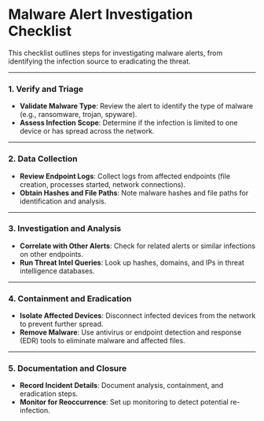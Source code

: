 # Malware Alert Investigation Checklist

This checklist outlines steps for investigating malware alerts, from identifying the infection source to eradicating the threat.

---

### 1. Verify and Triage

- **Validate Malware Type**: Review the alert to identify the type of malware (e.g., ransomware, trojan, spyware).
- **Assess Infection Scope**: Determine if the infection is limited to one device or has spread across the network.

---

### 2. Data Collection

- **Review Endpoint Logs**: Collect logs from affected endpoints (file creation, processes started, network connections).
- **Obtain Hashes and File Paths**: Note malware hashes and file paths for identification and analysis.

---

### 3. Investigation and Analysis

- **Correlate with Other Alerts**: Check for related alerts or similar infections on other endpoints.
- **Run Threat Intel Queries**: Look up hashes, domains, and IPs in threat intelligence databases.

---

### 4. Containment and Eradication

- **Isolate Affected Devices**: Disconnect infected devices from the network to prevent further spread.
- **Remove Malware**: Use antivirus or endpoint detection and response (EDR) tools to eliminate malware and affected files.

---

### 5. Documentation and Closure

- **Record Incident Details**: Document analysis, containment, and eradication steps.
- **Monitor for Reoccurrence**: Set up monitoring to detect potential re-infection.
